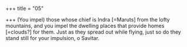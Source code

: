 +++
title = "05"

+++
(You impel) those whose chief is Indra [=Maruts] from the lofty  mountains, and you impel the dwelling places that provide homes
[=clouds?] for them.
Just as they spread out while flying, just so do they stand still for your  impulsion, o Savitar.